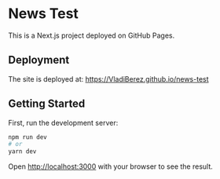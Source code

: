 # News Test

This is a Next.js project deployed on GitHub Pages.

## Deployment

The site is deployed at: https://VladiBerez.github.io/news-test

## Getting Started

First, run the development server:

```bash
npm run dev
# or
yarn dev
```

Open [http://localhost:3000](http://localhost:3000) with your browser to see the result.
